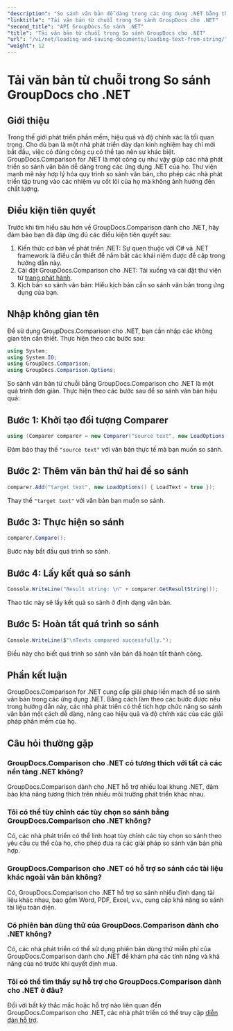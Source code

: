 ```yaml
---
"description": "So sánh văn bản dễ dàng trong các ứng dụng .NET bằng thư viện GroupDocs.Comparison. Nâng cao hiệu quả và độ chính xác với tích hợp liền mạch."
"linktitle": "Tải văn bản từ chuỗi trong So sánh GroupDocs cho .NET"
"second_title": "API GroupDocs.So sánh .NET"
"title": "Tải văn bản từ chuỗi trong So sánh GroupDocs cho .NET"
"url": "/vi/net/loading-and-saving-documents/loading-text-from-string/"
"weight": 12
---
```


# Tải văn bản từ chuỗi trong So sánh GroupDocs cho .NET

## Giới thiệu
Trong thế giới phát triển phần mềm, hiệu quả và độ chính xác là tối quan trọng. Cho dù bạn là một nhà phát triển dày dạn kinh nghiệm hay chỉ mới bắt đầu, việc có đúng công cụ có thể tạo nên sự khác biệt. GroupDocs.Comparison for .NET là một công cụ như vậy giúp các nhà phát triển so sánh văn bản dễ dàng trong các ứng dụng .NET của họ. Thư viện mạnh mẽ này hợp lý hóa quy trình so sánh văn bản, cho phép các nhà phát triển tập trung vào các nhiệm vụ cốt lõi của họ mà không ảnh hưởng đến chất lượng.
## Điều kiện tiên quyết
Trước khi tìm hiểu sâu hơn về GroupDocs.Comparison dành cho .NET, hãy đảm bảo bạn đã đáp ứng đủ các điều kiện tiên quyết sau:
1. Kiến thức cơ bản về phát triển .NET: Sự quen thuộc với C# và .NET framework là điều cần thiết để nắm bắt các khái niệm được đề cập trong hướng dẫn này.
2. Cài đặt GroupDocs.Comparison cho .NET: Tải xuống và cài đặt thư viện từ [trang phát hành](https://releases.groupdocs.com/comparison/net/).
3. Kịch bản so sánh văn bản: Hiểu kịch bản cần so sánh văn bản trong ứng dụng của bạn.

## Nhập không gian tên
Để sử dụng GroupDocs.Comparison cho .NET, bạn cần nhập các không gian tên cần thiết. Thực hiện theo các bước sau:

```csharp
using System;
using System.IO;
using GroupDocs.Comparison;
using GroupDocs.Comparison.Options;
```
So sánh văn bản từ chuỗi bằng GroupDocs.Comparison cho .NET là một quá trình đơn giản. Thực hiện theo các bước sau để so sánh văn bản hiệu quả:
## Bước 1: Khởi tạo đối tượng Comparer
```csharp
using (Comparer comparer = new Comparer("source text", new LoadOptions() { LoadText = true }))
```
Đảm bảo thay thế `"source text"` với văn bản thực tế mà bạn muốn so sánh.
## Bước 2: Thêm văn bản thứ hai để so sánh
```csharp
comparer.Add("target text", new LoadOptions() { LoadText = true });
```
Thay thế `"target text"` với văn bản bạn muốn so sánh.
## Bước 3: Thực hiện so sánh
```csharp
comparer.Compare();
```
Bước này bắt đầu quá trình so sánh.
## Bước 4: Lấy kết quả so sánh
```csharp
Console.WriteLine("Result string: \n" + comparer.GetResultString());
```
Thao tác này sẽ lấy kết quả so sánh ở định dạng văn bản.
## Bước 5: Hoàn tất quá trình so sánh
```csharp
Console.WriteLine($"\nTexts compared successfully.");
```
Điều này cho biết quá trình so sánh văn bản đã hoàn tất thành công.

## Phần kết luận
GroupDocs.Comparison for .NET cung cấp giải pháp liền mạch để so sánh văn bản trong các ứng dụng .NET. Bằng cách làm theo các bước được nêu trong hướng dẫn này, các nhà phát triển có thể tích hợp chức năng so sánh văn bản một cách dễ dàng, nâng cao hiệu quả và độ chính xác của các giải pháp phần mềm của họ.
## Câu hỏi thường gặp
### GroupDocs.Comparison cho .NET có tương thích với tất cả các nền tảng .NET không?
GroupDocs.Comparison dành cho .NET hỗ trợ nhiều loại khung .NET, đảm bảo khả năng tương thích trên nhiều môi trường phát triển khác nhau.
### Tôi có thể tùy chỉnh các tùy chọn so sánh bằng GroupDocs.Comparison cho .NET không?
Có, các nhà phát triển có thể linh hoạt tùy chỉnh các tùy chọn so sánh theo yêu cầu cụ thể của họ, cho phép đưa ra các giải pháp so sánh văn bản phù hợp.
### GroupDocs.Comparison cho .NET có hỗ trợ so sánh các tài liệu khác ngoài văn bản không?
Có, GroupDocs.Comparison cho .NET hỗ trợ so sánh nhiều định dạng tài liệu khác nhau, bao gồm Word, PDF, Excel, v.v., cung cấp khả năng so sánh tài liệu toàn diện.
### Có phiên bản dùng thử của GroupDocs.Comparison dành cho .NET không?
Có, các nhà phát triển có thể sử dụng phiên bản dùng thử miễn phí của GroupDocs.Comparison dành cho .NET để khám phá các tính năng và khả năng của nó trước khi quyết định mua.
### Tôi có thể tìm thấy sự hỗ trợ cho GroupDocs.Comparison dành cho .NET ở đâu?
Đối với bất kỳ thắc mắc hoặc hỗ trợ nào liên quan đến GroupDocs.Comparison cho .NET, các nhà phát triển có thể truy cập [diễn đàn hỗ trợ](https://forum.groupdocs.com/c/comparison/12).